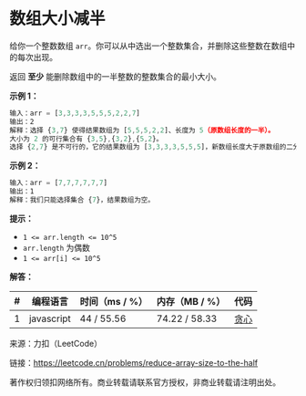 # 数组大小减半

给你一个整数数组 `arr`。你可以从中选出一个整数集合，并删除这些整数在数组中的每次出现。

返回 **至少** 能删除数组中的一半整数的整数集合的最小大小。

**示例 1：**

``` javascript
输入：arr = [3,3,3,3,5,5,5,2,2,7]
输出：2
解释：选择 {3,7} 使得结果数组为 [5,5,5,2,2]、长度为 5（原数组长度的一半）。
大小为 2 的可行集合有 {3,5},{3,2},{5,2}。
选择 {2,7} 是不可行的，它的结果数组为 [3,3,3,3,5,5,5]，新数组长度大于原数组的二分之一。
```

**示例 2：**

``` javascript
输入：arr = [7,7,7,7,7,7]
输出：1
解释：我们只能选择集合 {7}，结果数组为空。
```

**提示：**

- `1 <= arr.length <= 10^5`
- `arr.length` 为偶数
- `1 <= arr[i] <= 10^5`

**解答：**

**#**|**编程语言**|**时间（ms / %）**|**内存（MB / %）**|**代码**
--|--|--|--|--
1|javascript|44 / 55.56|74.22 / 58.33|[贪心](./javascript/ac_v1.js)

来源：力扣（LeetCode）

链接：https://leetcode.cn/problems/reduce-array-size-to-the-half

著作权归领扣网络所有。商业转载请联系官方授权，非商业转载请注明出处。

